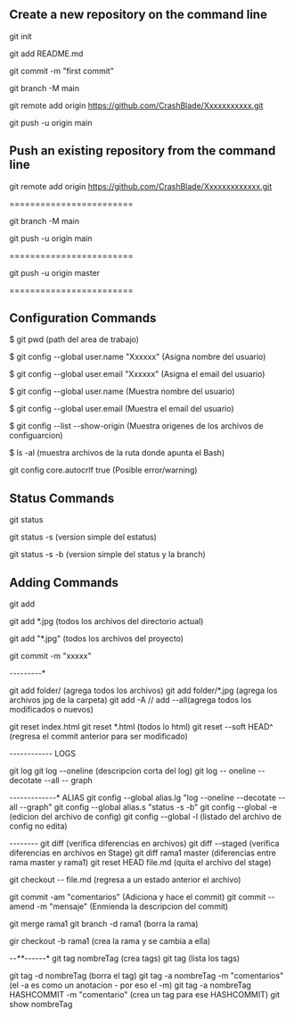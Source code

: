 ## Create a new repository on the command line

git init

git add README.md

git commit -m "first commit"

git branch -M main

git remote add origin https://github.com/CrashBlade/Xxxxxxxxxxx.git

git push -u origin main



## Push an existing repository from the command line

git remote add origin https://github.com/CrashBlade/Xxxxxxxxxxxxx.git

========================

git branch -M main

git push -u origin main

========================

git push -u origin master

========================

## Configuration Commands

$ git pwd (path del area de trabajo)

$ git config --global user.name "Xxxxxx" (Asigna nombre del usuario)

$ git config --global user.email "Xxxxxx" (Asigna el email del usuario)

$ git config --global user.name (Muestra nombre del usuario)

$ git config --global user.email (Muestra el email del usuario)

$ git config --list --show-origin (Muestra origenes de los archivos de configuarcion)

$ ls -al (muestra archivos de la ruta donde apunta el Bash)

git config core.autocrlf true (Posible error/warning)

## Status Commands

git status

git status -s (version simple del estatus)

git status -s -b (version simple del status y la branch)

## Adding Commands

git add

git add *.jpg (todos los archivos del directorio actual)

git add "*.jpg" (todos los archivos del proyecto)

git commit -m "xxxxx"

-*-*-*-*-*-*-*-*-*




git add folder/ (agrega todos los archivos)
git add folder/*.jpg (agrega los archivos jpg de la carpeta)
git add -A // add --all(agrega todos los modificados o nuevos)

git reset index.html
git reset *.html (todos lo html) 
git reset --soft HEAD^ (regresa el commit anterior para ser modificado)

-*-*-*-*-*-*-*-*-*-*-*-*
LOGS

git log
git log --oneline (descripcion corta del log)
git log -- oneline --decotate --all -- graph

-*-*-*-*-*-*-*-*-*-*-*-*-*
ALIAS
git config --global alias.lg "log --oneline --decotate --all --graph"
git config --global alias.s "status -s -b"
git config --global -e (edicion del archivo de config)
git config --global -l (listado del archivo de config no edita)

-*-*-*-*-*-*-*-*
git diff (verifica diferencias en archivos)
git diff --staged (verifica diferencias en archivos en Stage)
git diff rama1 master (diferencias entre rama master y rama1)
git reset HEAD file.md (quita el archivo del stage)

git checkout -- file.md (regresa a un estado anterior el archivo)

git commit -am "comentarios" (Adiciona y hace el commit) 
git commit --amend -m "mensaje" (Enmienda la descripcion del commit)


git merge rama1
git branch -d rama1 (borra la rama) 
	
gir checkout -b rama1 (crea la rama y se cambia a ella)

-*-**-*-*-*-*-*-*
git tag nombreTag (crea tags)
git tag (lista los tags)

git tag -d nombreTag (borra el tag)
git tag -a nombreTag -m "comentarios" (el -a es como un anotacion - por eso el -m)
git tag -a nombreTag HASHCOMMIT -m "comentario" (crea un tag para ese HASHCOMMIT)
git show nombreTag 
